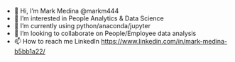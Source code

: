 - 👋 Hi, I’m Mark Medina @markm444 
- 👀 I’m interested in People Analytics & Data Science
- 🌱 I’m currently using python/anaconda/jupyter 
- 💞️ I’m looking to collaborate on People/Employee data analysis
- 📫 How to reach me LinkedIn <https://www.linkedin.com/in/mark-medina-b5bb1a22/>

<!---
markm444/markm444 is a ✨ special ✨ repository because its `README.md` (this file) appears on your GitHub profile.
You can click the Preview link to take a look at your changes.
--->

